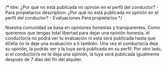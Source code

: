 /*title: ¿Por qué no está publicada mi opinión en el perfil del conductor? - Para propietariosdescription: ¿Por qué no está publicada mi opinión en el perfil del conductor? - Evaluaciones Para propietarios*/Nuestra comunidad se basa en opiniones honestas y transparentes.Como queremos que tengas total libertad para dejar una opinión honesta, el conductor/a no podrá ver tu evaluación ni esta será publicada hasta que él/ella no te deje una evaluación a ti también. Una vez el conductor/a deje su opinión, la podrás ver y la tuya será publicada en su perfil.Por otro lado, si el conductor/a no te deja una opinión, la tuya será publicada igualmente después de 7 días del fin del alquiler.